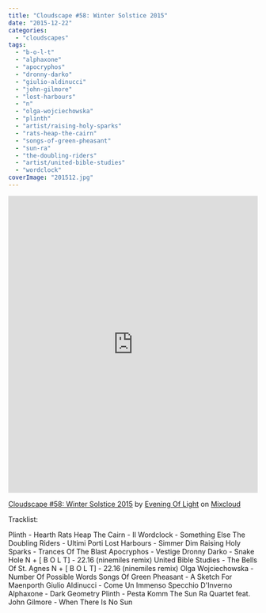 ```yaml
---
title: "Cloudscape #58: Winter Solstice 2015"
date: "2015-12-22"
categories: 
  - "cloudscapes"
tags: 
  - "b-o-l-t"
  - "alphaxone"
  - "apocryphos"
  - "dronny-darko"
  - "giulio-aldinucci"
  - "john-gilmore"
  - "lost-harbours"
  - "n"
  - "olga-wojciechowska"
  - "plinth"
  - "artist/raising-holy-sparks"
  - "rats-heap-the-cairn"
  - "songs-of-green-pheasant"
  - "sun-ra"
  - "the-doubling-riders"
  - "artist/united-bible-studies"
  - "wordclock"
coverImage: "201512.jpg"
---
```


<iframe width="100%" height="600" src="https://www.mixcloud.com/widget/iframe/?embed_type=widget_standard&amp;embed_uuid=8f4e26ba-97d7-4a1c-8c04-6c4126e58af1&amp;feed=https%3A%2F%2Fwww.mixcloud.com%2Feveningoflight%2Fcloudscape-58-winter-solstice-2015%2F&amp;replace=0&amp;stylecolor=ffffff" frameborder="0"></iframe>

[Cloudscape #58: Winter Solstice 2015](https://www.mixcloud.com/eveningoflight/cloudscape-58-winter-solstice-2015/?utm_source=widget&utm_medium=web&utm_campaign=base_links&utm_term=resource_link) by [Evening Of Light](https://www.mixcloud.com/eveningoflight/?utm_source=widget&utm_medium=web&utm_campaign=base_links&utm_term=profile_link) on [Mixcloud](https://www.mixcloud.com/?utm_source=widget&utm_medium=web&utm_campaign=base_links&utm_term=homepage_link)

Tracklist:

Plinth - Hearth Rats Heap The Cairn - II Wordclock - Something Else The Doubling Riders - Ultimi Porti Lost Harbours - Simmer Dim Raising Holy Sparks - Trances Of The Blast Apocryphos - Vestige Dronny Darko - Snake Hole N + \[ B O L T\] - 22.16 (ninemiles remix) United Bible Studies - The Bells Of St. Agnes N + \[ B O L T\] - 22.16 (ninemiles remix) Olga Wojciechowska - Number Of Possible Words Songs Of Green Pheasant - A Sketch For Maenporth Giulio Aldinucci - Come Un Immenso Specchio D'Inverno Alphaxone - Dark Geometry Plinth - Pesta Komm The Sun Ra Quartet feat. John Gilmore - When There Is No Sun
